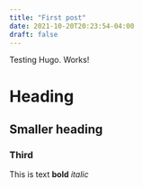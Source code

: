 ```yaml
---
title: "First post"
date: 2021-10-20T20:23:54-04:00
draft: false
---
```


Testing Hugo. Works!  

# Heading

## Smaller heading 

### Third

This is text **bold** *italic* 